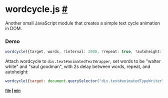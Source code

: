 # wordcycle.js [#](#)

Another small JavaScript module that creates a simple text cycle animation in DOM.
### Demo
```ts
wordcycle({target, words, ?interval: 2000, ?repeat: true, ?autoheight: true, ?onend: function(){}});
```
Attach wordcycle to `div.text#animatedTextWrapper`, set words to be "walter white" and "saul goodman", with 2s delay between words, repeat, and autoheight:
```js
wordcycle({target: document.querySelector("div.text#animatedTypeWriter"), words: ["walter white", "saul goodman"], interval: 2000});
```


<sub>
  
  #### [file](https://github.com/nsqx/js-projects/blob/main/typewriter.js/typewriter.js) | [min](https://github.com/nsqx/js-projects/blob/main/typewriter.js/typewriter.min.js)

</sub>
